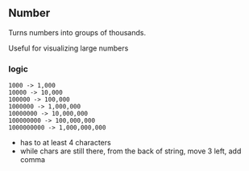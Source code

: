 ## Number

Turns numbers into groups of thousands.

Useful for visualizing large numbers

### logic

```
1000 -> 1,000
10000 -> 10,000
100000 -> 100,000
1000000 -> 1,000,000
10000000 -> 10,000,000
100000000 -> 100,000,000
1000000000 -> 1,000,000,000
```

- has to at least 4 characters
- while chars are still there, from the back of string, move 3 left, add comma
